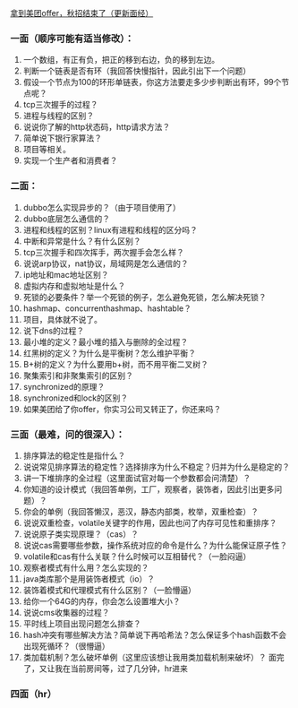 [拿到美团offer，秋招结束了（更新面经）](https://www.nowcoder.com/discuss/36782)

### 一面（顺序可能有适当修改）：

1. 一个数组，有正有负，把正的移到右边，负的移到左边。
2. 判断一个链表是否有环（我回答快慢指针，因此引出下一个问题）
3. 假设一个节点为100的环形单链表，你这方法要走多少步判断出有环，99个节点呢？
4. tcp三次握手的过程？
5. 进程与线程的区别？
6. 说说你了解的http状态码，http请求方法？
7. 简单说下银行家算法？
8. 项目等相关。
9. 实现一个生产者和消费者？

### 二面：

1. dubbo怎么实现异步的？（由于项目使用了）
2. dubbo底层怎么通信的？
3. 进程和线程的区别？linux有进程和线程的区分吗？
4. 中断和异常是什么？有什么区别？
5. tcp三次握手和四次挥手，两次握手会怎么样？
6. 说说arp协议，nat协议，局域网是怎么通信的？
7. ip地址和mac地址区别？
8. 虚拟内存和虚拟地址是什么？
9. 死锁的必要条件？举一个死锁的例子，怎么避免死锁，怎么解决死锁？
10. hashmap、concurrenthashmap、hashtable？
11. 项目，具体就不说了。
12. 说下dns的过程？
13. 最小堆的定义？最小堆的插入与删除的全过程？
14. 红黑树的定义？为什么是平衡树？怎么维护平衡？
15. B+树的定义？为什么要用b+树，而不用平衡二叉树？
16. 聚集索引和非聚集索引的区别？
17. synchronized的原理？
18. synchronized和lock的区别？
19. 如果美团给了你offer，你实习公司又转正了，你还来吗？

### 三面（最难，问的很深入）：

1. 排序算法的稳定性是指什么？
2. 说说常见排序算法的稳定性？选择排序为什么不稳定？归并为什么是稳定的？
3. 讲一下堆排序的全过程（这里面试官对每一个参数都会问清楚）？
4. 你知道的设计模式（我回答单例，工厂，观察者，装饰者，因此引出更多问题）？
5. 你会的单例（我回答懒汉，恶汉，静态内部类，枚举，双重检查）？
6. 说说双重检查，volatile关键字的作用，因此也问了内存可见性和重排序？
7. 说说原子类实现原理？（cas）？
8. 说说cas需要哪些参数，操作系统对应的命令是什么？为什么能保证原子性？
9. volatile和cas有什么关联？什么时候可以互相替代？（一脸闷逼）
10. 观察者模式有什么用？怎么实现的？
11. java类库那个是用装饰者模式（io）？
12. 装饰着模式和代理模式有什么区别？（一脸懵逼）
13. 给你一个64G的内存，你会怎么设置堆大小？
14. 说说cms收集器的过程？
15. 平时线上项目出现问题怎么排查？
16. hash冲突有哪些解决方法？简单说下再哈希法？怎么保证多个hash函数不会出现死循环？（很懵逼）
17. 类加载机制？怎么破坏单例（这里应该想让我用类加载机制来破坏）？
面完了，又让我在当前房间等，过了几分钟，hr进来

### 四面（hr）